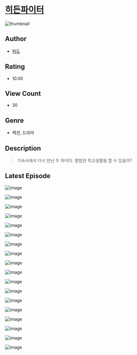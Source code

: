 # [히든파이터](https://comic.naver.com/bestChallenge/list?titleId=811318)
![thumbnail](https://image-comic.pstatic.net/user_contents_data/challenge_comic/2023/05/25/363549/upload_7161066683659008305_480x623.jpeg)

## Author
- [파도](https://comic.naver.com/artistTitle?id=363549)

## Rating
- 10.00

## View Count
- 30

## Genre
- 액션, 드라마

## Description
> 기숙사에서 다시 만난 두 파이터. 평범한 학교생활을 할 수 있을까?


## Latest Episode
![image](https://image-comic.pstatic.net/user_contents_data/challenge_comic/2023/05/25/363549/upload_7365978246186678114.jpeg)

![image](https://image-comic.pstatic.net/user_contents_data/challenge_comic/2023/05/25/363549/upload_3977914554891920436.jpeg)

![image](https://image-comic.pstatic.net/user_contents_data/challenge_comic/2023/05/25/363549/upload_7364340193712748644.jpeg)

![image](https://image-comic.pstatic.net/user_contents_data/challenge_comic/2023/05/25/363549/upload_7161062289971819362.jpeg)

![image](https://image-comic.pstatic.net/user_contents_data/challenge_comic/2023/05/25/363549/upload_3690755107380945969.jpeg)

![image](https://image-comic.pstatic.net/user_contents_data/challenge_comic/2023/05/25/363549/upload_7377512124000776801.jpeg)

![image](https://image-comic.pstatic.net/user_contents_data/challenge_comic/2023/05/25/363549/upload_3474308731437854817.jpeg)

![image](https://image-comic.pstatic.net/user_contents_data/challenge_comic/2023/05/25/363549/upload_3833746598750663267.jpeg)

![image](https://image-comic.pstatic.net/user_contents_data/challenge_comic/2023/05/25/363549/upload_4123436026815723577.jpeg)

![image](https://image-comic.pstatic.net/user_contents_data/challenge_comic/2023/05/25/363549/upload_4123382331235251302.jpeg)

![image](https://image-comic.pstatic.net/user_contents_data/challenge_comic/2023/05/25/363549/upload_7220224820967388983.jpeg)

![image](https://image-comic.pstatic.net/user_contents_data/challenge_comic/2023/05/25/363549/upload_7161116162501193829.jpeg)

![image](https://image-comic.pstatic.net/user_contents_data/challenge_comic/2023/05/25/363549/upload_3558178177009529911.jpeg)

![image](https://image-comic.pstatic.net/user_contents_data/challenge_comic/2023/05/25/363549/upload_3990807402436048483.jpeg)

![image](https://image-comic.pstatic.net/user_contents_data/challenge_comic/2023/05/25/363549/upload_3472949521119719986.jpeg)

![image](https://image-comic.pstatic.net/user_contents_data/challenge_comic/2023/05/25/363549/upload_4134926997182232419.jpeg)

![image](https://image-comic.pstatic.net/user_contents_data/challenge_comic/2023/05/25/363549/upload_7292514596591777593.jpeg)

![image](https://image-comic.pstatic.net/user_contents_data/challenge_comic/2023/05/25/363549/upload_3702581455183950950.jpeg)
